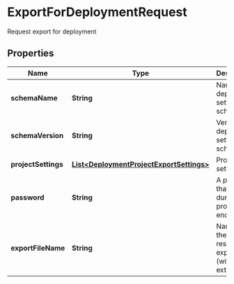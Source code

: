 

# ExportForDeploymentRequest

Request export for deployment
## Properties

Name | Type | Description | Notes
------------ | ------------- | ------------- | -------------
**schemaName** | **String** | Name of deployment settings schema |  [optional] [readonly]
**schemaVersion** | **String** | Version of deployment settings schema |  [optional] [readonly]
**projectSettings** | [**List&lt;DeploymentProjectExportSettings&gt;**](DeploymentProjectExportSettings.md) | Project settings |  [optional]
**password** | **String** | A password that is used during the project encryption. |  [optional]
**exportFileName** | **String** | Name of the resulting export file (without extension). |  [optional]



